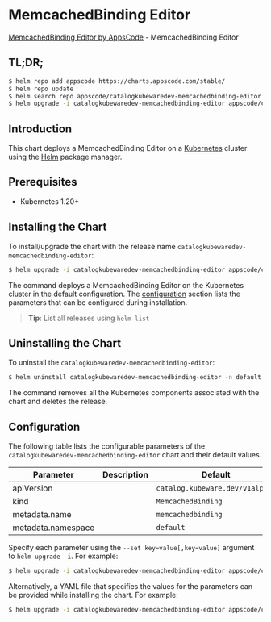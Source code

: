 # MemcachedBinding Editor

[MemcachedBinding Editor by AppsCode](https://byte.builders) - MemcachedBinding Editor

## TL;DR;

```bash
$ helm repo add appscode https://charts.appscode.com/stable/
$ helm repo update
$ helm search repo appscode/catalogkubewaredev-memcachedbinding-editor --version=v0.21.0
$ helm upgrade -i catalogkubewaredev-memcachedbinding-editor appscode/catalogkubewaredev-memcachedbinding-editor -n default --create-namespace --version=v0.21.0
```

## Introduction

This chart deploys a MemcachedBinding Editor on a [Kubernetes](http://kubernetes.io) cluster using the [Helm](https://helm.sh) package manager.

## Prerequisites

- Kubernetes 1.20+

## Installing the Chart

To install/upgrade the chart with the release name `catalogkubewaredev-memcachedbinding-editor`:

```bash
$ helm upgrade -i catalogkubewaredev-memcachedbinding-editor appscode/catalogkubewaredev-memcachedbinding-editor -n default --create-namespace --version=v0.21.0
```

The command deploys a MemcachedBinding Editor on the Kubernetes cluster in the default configuration. The [configuration](#configuration) section lists the parameters that can be configured during installation.

> **Tip**: List all releases using `helm list`

## Uninstalling the Chart

To uninstall the `catalogkubewaredev-memcachedbinding-editor`:

```bash
$ helm uninstall catalogkubewaredev-memcachedbinding-editor -n default
```

The command removes all the Kubernetes components associated with the chart and deletes the release.

## Configuration

The following table lists the configurable parameters of the `catalogkubewaredev-memcachedbinding-editor` chart and their default values.

|     Parameter      | Description |                  Default                   |
|--------------------|-------------|--------------------------------------------|
| apiVersion         |             | <code>catalog.kubeware.dev/v1alpha1</code> |
| kind               |             | <code>MemcachedBinding</code>              |
| metadata.name      |             | <code>memcachedbinding</code>              |
| metadata.namespace |             | <code>default</code>                       |


Specify each parameter using the `--set key=value[,key=value]` argument to `helm upgrade -i`. For example:

```bash
$ helm upgrade -i catalogkubewaredev-memcachedbinding-editor appscode/catalogkubewaredev-memcachedbinding-editor -n default --create-namespace --version=v0.21.0 --set apiVersion=catalog.kubeware.dev/v1alpha1
```

Alternatively, a YAML file that specifies the values for the parameters can be provided while
installing the chart. For example:

```bash
$ helm upgrade -i catalogkubewaredev-memcachedbinding-editor appscode/catalogkubewaredev-memcachedbinding-editor -n default --create-namespace --version=v0.21.0 --values values.yaml
```
